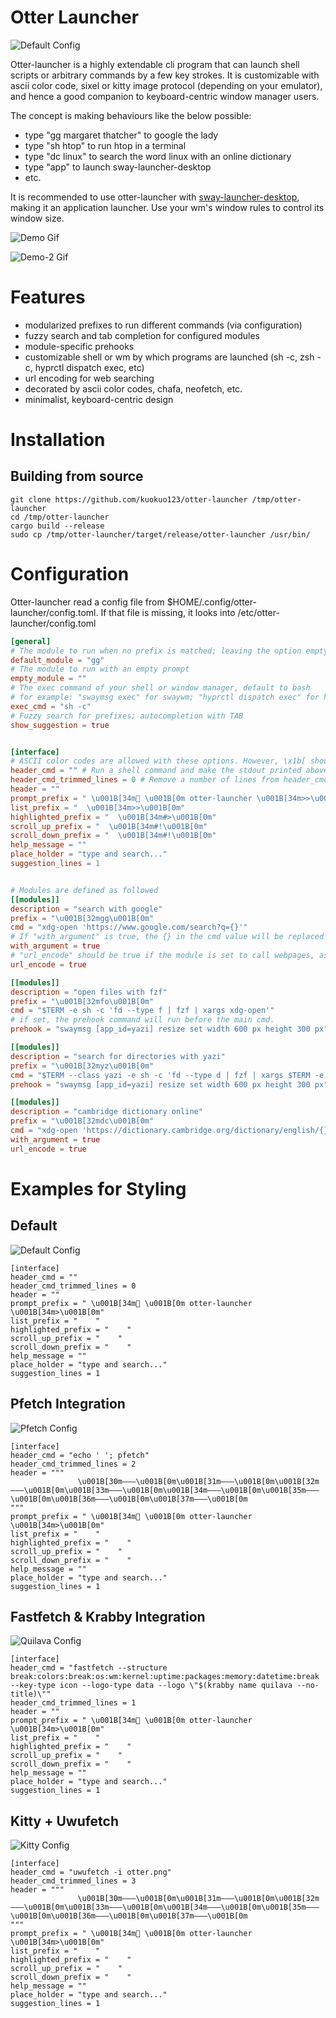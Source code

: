 # Otter Launcher

![Default Config](./assets/default.png)

Otter-launcher is a highly extendable cli program that can launch shell scripts or arbitrary commands by a few key strokes. It is customizable with ascii color code, sixel or kitty image protocol (depending on your emulator), and hence a good companion to keyboard-centric window manager users.

The concept is making behaviours like the below possible:

- type "gg margaret thatcher" to google the lady
- type "sh htop" to run htop in a terminal
- type "dc linux" to search the word linux with an online dictionary
- type "app" to launch sway-launcher-desktop
- etc.

It is recommended to use otter-launcher with [sway-launcher-desktop](https://github.com/Biont/sway-launcher-desktop), making it an application launcher. Use your wm's window rules to control its window size. 

![Demo Gif](./assets/demo.gif)

![Demo-2 Gif](./assets/demo-2.gif)

# Features

- modularized prefixes to run different commands (via configuration)
- fuzzy search and tab completion for configured modules
- module-specific prehooks
- customizable shell or wm by which programs are launched (sh -c, zsh -c, hyprctl dispatch exec, etc)
- url encoding for web searching
- decorated by ascii color codes, chafa, neofetch, etc.
- minimalist, keyboard-centric design

# Installation

## Building from source

```
git clone https://github.com/kuokuo123/otter-launcher /tmp/otter-launcher
cd /tmp/otter-launcher
cargo build --release
sudo cp /tmp/otter-launcher/target/release/otter-launcher /usr/bin/
```

# Configuration

Otter-launcher read a config file from $HOME/.config/otter-launcher/config.toml. If that file is missing, it looks into /etc/otter-launcher/config.toml

``` toml
[general]
# The module to run when no prefix is matched; leaving the option empty defaults to googling
default_module = "gg"
# The module to run with an empty prompt
empty_module = ""
# The exec command of your shell or window manager, default to bash
# for example: "swaymsg exec" for swaywm; "hyprctl dispatch exec" for hyprland; "zsh -c" for zsh
exec_cmd = "sh -c"
# Fuzzy search for prefixes; autocompletion with TAB
show_suggestion = true


[interface]
# ASCII color codes are allowed with these options. However, \x1b[ should be replaced with \u001B[ (unicode escape) because the rust toml crate cannot read \x as an escaped character...
header_cmd = "" # Run a shell command and make the stdout printed above the header
header_cmd_trimmed_lines = 0 # Remove a number of lines from header_cmd output, in case of some programs printing excessive empty lines at the end of its output
header = ""
prompt_prefix = " \u001B[34m \u001B[0m otter-launcher \u001B[34m>>\u001B[0m"
list_prefix = "  \u001B[34m>>\u001B[0m"
highlighted_prefix = "  \u001B[34m#>\u001B[0m"
scroll_up_prefix = "  \u001B[34m#!\u001B[0m"
scroll_down_prefix = "  \u001B[34m#!\u001B[0m"
help_message = ""
place_holder = "type and search..."
suggestion_lines = 1


# Modules are defined as followed
[[modules]]
description = "search with google"
prefix = "\u001B[32mgg\u001B[0m"
cmd = "xdg-open 'https://www.google.com/search?q={}'"
# If "with_argument" is true, the {} in the cmd value will be replaced with user input. If the field is not explicitly set, will be taken as false.
with_argument = true
# "url_encode" should be true if the module is set to call webpages, as this ensures special characters in url being readable to browsers. It'd better be false with shell scripts. If the field is not explicitly set, will be taken as false.
url_encode = true

[[modules]]
description = "open files with fzf"
prefix = "\u001B[32mfo\u001B[0m"
cmd = "$TERM -e sh -c 'fd --type f | fzf | xargs xdg-open'"
# if set, the prehook command will run before the main cmd. 
prehook = "swaymsg [app_id=yazi] resize set width 600 px height 300 px"

[[modules]]
description = "search for directories with yazi"
prefix = "\u001B[32myz\u001B[0m"
cmd = "$TERM --class yazi -e sh -c 'fd --type d | fzf | xargs $TERM -e yazi'"
prehook = "swaymsg [app_id=yazi] resize set width 600 px height 300 px"

[[modules]]
description = "cambridge dictionary online"
prefix = "\u001B[32mdc\u001B[0m"
cmd = "xdg-open 'https://dictionary.cambridge.org/dictionary/english/{}'"
with_argument = true
url_encode = true
```

# Examples for Styling

## Default

![Default Config](./assets/default.png)

```
[interface]
header_cmd = ""
header_cmd_trimmed_lines = 0
header = ""
prompt_prefix = " \u001B[34m \u001B[0m otter-launcher \u001B[34m>\u001B[0m"
list_prefix = "    "
highlighted_prefix = "    "
scroll_up_prefix = "    "
scroll_down_prefix = "    "
help_message = ""
place_holder = "type and search..."
suggestion_lines = 1
```

## Pfetch Integration

![Pfetch Config](./assets/pfetch.png)

```
[interface]
header_cmd = "echo ' '; pfetch"
header_cmd_trimmed_lines = 2
header = """
               \u001B[30m———\u001B[0m\u001B[31m———\u001B[0m\u001B[32m———\u001B[0m\u001B[33m———\u001B[0m\u001B[34m———\u001B[0m\u001B[35m———\u001B[0m\u001B[36m———\u001B[0m\u001B[37m———\u001B[0m
"""
prompt_prefix = " \u001B[34m \u001B[0m otter-launcher \u001B[34m>\u001B[0m"
list_prefix = "    "
highlighted_prefix = "    "
scroll_up_prefix = "    "
scroll_down_prefix = "    "
help_message = ""
place_holder = "type and search..."
suggestion_lines = 1
```

## Fastfetch & Krabby Integration

![Quilava Config](./assets/quilava.png)

```
[interface]
header_cmd = "fastfetch --structure break:colors:break:os:wm:kernel:uptime:packages:memory:datetime:break --key-type icon --logo-type data --logo \"$(krabby name quilava --no-title)\""
header_cmd_trimmed_lines = 1
header = ""
prompt_prefix = " \u001B[34m \u001B[0m otter-launcher \u001B[34m>\u001B[0m"
list_prefix = "    "
highlighted_prefix = "    "
scroll_up_prefix = "    "
scroll_down_prefix = "    "
help_message = ""
place_holder = "type and search..."
suggestion_lines = 1
```

## Kitty + Uwufetch

![Kitty Config](./assets/kitty.png)

```
[interface]
header_cmd = "uwufetch -i otter.png"
header_cmd_trimmed_lines = 3
header = """
               \u001B[30m———\u001B[0m\u001B[31m———\u001B[0m\u001B[32m———\u001B[0m\u001B[33m———\u001B[0m\u001B[34m———\u001B[0m\u001B[35m———\u001B[0m\u001B[36m———\u001B[0m\u001B[37m———\u001B[0m
"""
prompt_prefix = " \u001B[34m \u001B[0m otter-launcher \u001B[34m>\u001B[0m"
list_prefix = "    "
highlighted_prefix = "    "
scroll_up_prefix = "    "
scroll_down_prefix = "    "
help_message = ""
place_holder = "type and search..."
suggestion_lines = 1
```

